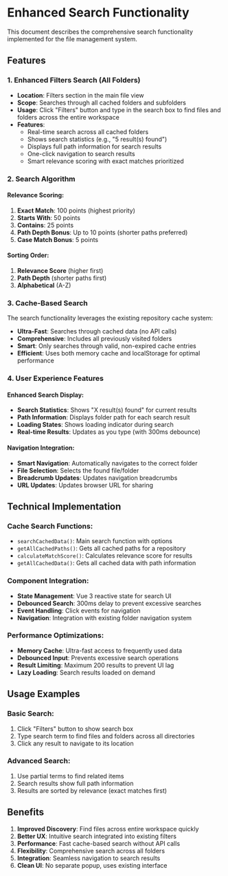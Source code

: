 # Enhanced Search Functionality

This document describes the comprehensive search functionality implemented for the file management system.

## Features

### 1. Enhanced Filters Search (All Folders)
- **Location**: Filters section in the main file view
- **Scope**: Searches through all cached folders and subfolders
- **Usage**: Click "Filters" button and type in the search box to find files and folders across the entire workspace
- **Features**:
  - Real-time search across all cached folders
  - Shows search statistics (e.g., "5 result(s) found")
  - Displays full path information for search results
  - One-click navigation to search results
  - Smart relevance scoring with exact matches prioritized

### 2. Search Algorithm

#### Relevance Scoring:
1. **Exact Match**: 100 points (highest priority)
2. **Starts With**: 50 points
3. **Contains**: 25 points
4. **Path Depth Bonus**: Up to 10 points (shorter paths preferred)
5. **Case Match Bonus**: 5 points

#### Sorting Order:
1. **Relevance Score** (higher first)
2. **Path Depth** (shorter paths first)
3. **Alphabetical** (A-Z)

### 3. Cache-Based Search

The search functionality leverages the existing repository cache system:
- **Ultra-Fast**: Searches through cached data (no API calls)
- **Comprehensive**: Includes all previously visited folders
- **Smart**: Only searches through valid, non-expired cache entries
- **Efficient**: Uses both memory cache and localStorage for optimal performance

### 4. User Experience Features

#### Enhanced Search Display:
- **Search Statistics**: Shows "X result(s) found" for current results
- **Path Information**: Displays folder path for each search result
- **Loading States**: Shows loading indicator during search
- **Real-time Results**: Updates as you type (with 300ms debounce)

#### Navigation Integration:
- **Smart Navigation**: Automatically navigates to the correct folder
- **File Selection**: Selects the found file/folder
- **Breadcrumb Updates**: Updates navigation breadcrumbs
- **URL Updates**: Updates browser URL for sharing

## Technical Implementation

### Cache Search Functions:
- `searchCachedData()`: Main search function with options
- `getAllCachedPaths()`: Gets all cached paths for a repository
- `calculateMatchScore()`: Calculates relevance score for results
- `getAllCachedData()`: Gets all cached data with path information

### Component Integration:
- **State Management**: Vue 3 reactive state for search UI
- **Debounced Search**: 300ms delay to prevent excessive searches
- **Event Handling**: Click events for navigation
- **Navigation**: Integration with existing folder navigation system

### Performance Optimizations:
- **Memory Cache**: Ultra-fast access to frequently used data
- **Debounced Input**: Prevents excessive search operations
- **Result Limiting**: Maximum 200 results to prevent UI lag
- **Lazy Loading**: Search results loaded on demand

## Usage Examples

### Basic Search:
1. Click "Filters" button to show search box
2. Type search term to find files and folders across all directories
3. Click any result to navigate to its location

### Advanced Search:
1. Use partial terms to find related items
2. Search results show full path information
3. Results are sorted by relevance (exact matches first)

## Benefits

1. **Improved Discovery**: Find files across entire workspace quickly
2. **Better UX**: Intuitive search integrated into existing filters
3. **Performance**: Fast cache-based search without API calls
4. **Flexibility**: Comprehensive search across all folders
5. **Integration**: Seamless navigation to search results
6. **Clean UI**: No separate popup, uses existing interface

